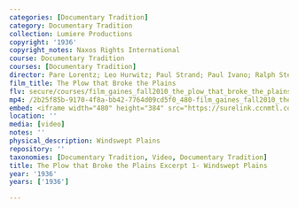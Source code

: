 ```yaml
---
categories: [Documentary Tradition]
category: Documentary Tradition
collection: Lumiere Productions
copyright: '1936'
copyright_notes: Naxos Rights International
course: Documentary Tradition
courses: [Documentary Tradition]
director: Pare Lorentz; Leo Hurwitz; Paul Strand; Paul Ivano; Ralph Steiner
film_title: The Plow that Broke the Plains
flv: secure/courses/film_gaines_fall2010_the_plow_that_broke_the_plains_excerpt_1.flv
mp4: /2b25f85b-9170-4f8a-bb42-7764d09cd5f0_480-film_gaines_fall2010_the_plow_that_broke_the_plains_excerpt_1.mp4
embed: <iframe width="480" height="384" src="https://surelink.ccnmtl.columbia.edu/video/?player=mp4_secure_stream&file=/2b25f85b-9170-4f8a-bb42-7764d09cd5f0_480-film_gaines_fall2010_the_plow_that_broke_the_plains_excerpt_1.mp4&width=480&height=360&poster=https://d369ay3g98xik5.cloudfront.net/thumbs/2016/11/17/2b25f85b-9170-4f8a-bb42-7764d09cd5f0-00002.jpg&authtype=wind"></iframe>
location: ''
media: [video]
notes: ''
physical_description: Windswept Plains
repository: ''
taxonomies: [Documentary Tradition, Video, Documentary Tradition]
title: The Plow that Broke the Plains Excerpt 1- Windswept Plains
year: '1936'
years: ['1936']

---
```


